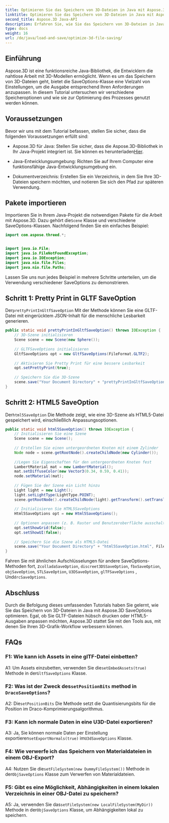 ```yaml
---
title: Optimieren Sie das Speichern von 3D-Dateien in Java mit Aspose.3D SaveOptions
linktitle: Optimieren Sie das Speichern von 3D-Dateien in Java mit Aspose.3D SaveOptions
second_title: Aspose.3D Java-API
description: Erfahren Sie, wie Sie das Speichern von 3D-Dateien in Java mit Aspose.3D SaveOptions optimieren. Verbessern Sie die Leistung und passen Sie die Ausgaben mühelos an.
type: docs
weight: 16
url: /de/java/load-and-save/optimize-3d-file-saving/
---
```

## Einführung

Aspose.3D ist eine funktionsreiche Java-Bibliothek, die Entwicklern die nahtlose Arbeit mit 3D-Modellen ermöglicht. Wenn es um das Speichern von 3D-Dateien geht, bietet die SaveOptions-Klasse eine Vielzahl von Einstellungen, um die Ausgabe entsprechend Ihren Anforderungen anzupassen. In diesem Tutorial untersuchen wir verschiedene Speicheroptionen und wie sie zur Optimierung des Prozesses genutzt werden können.

## Voraussetzungen

Bevor wir uns mit dem Tutorial befassen, stellen Sie sicher, dass die folgenden Voraussetzungen erfüllt sind:

-  Aspose.3D für Java: Stellen Sie sicher, dass die Aspose.3D-Bibliothek in Ihr Java-Projekt integriert ist. Sie können es herunterladen[Hier](https://releases.aspose.com/3d/java/).

- Java-Entwicklungsumgebung: Richten Sie auf Ihrem Computer eine funktionsfähige Java-Entwicklungsumgebung ein.

- Dokumentverzeichnis: Erstellen Sie ein Verzeichnis, in dem Sie Ihre 3D-Dateien speichern möchten, und notieren Sie sich den Pfad zur späteren Verwendung.

## Pakete importieren

 Importieren Sie in Ihrem Java-Projekt die notwendigen Pakete für die Arbeit mit Aspose.3D. Dazu gehört die`Scene` Klasse und verschiedene SaveOptions-Klassen. Nachfolgend finden Sie ein einfaches Beispiel:

```java
import com.aspose.threed.*;


import java.io.File;
import java.io.FileNotFoundException;
import java.io.IOException;
import java.nio.file.Files;
import java.nio.file.Paths;
```

Lassen Sie uns nun jedes Beispiel in mehrere Schritte unterteilen, um die Verwendung verschiedener SaveOptions zu demonstrieren.

## Schritt 1: Pretty Print in GLTF SaveOption

 Der`prettyPrintInGltfSaveOption` Mit der Methode können Sie eine GLTF-Datei mit eingerücktem JSON-Inhalt für die menschliche Lesbarkeit generieren.

```java
public static void prettyPrintInGltfSaveOption() throws IOException {
    // 3D-Szene initialisieren
    Scene scene = new Scene(new Sphere());
    
    // GLTFSaveOptions initialisieren
    GltfSaveOptions opt = new GltfSaveOptions(FileFormat.GLTF2);
    
    // Aktivieren Sie Pretty Print für eine bessere Lesbarkeit
    opt.setPrettyPrint(true);
    
    // Speichern Sie die 3D-Szene
    scene.save("Your Document Directory" + "prettyPrintInGltfSaveOption.gltf", opt);
}
```

## Schritt 2: HTML5 SaveOption

 Der`html5SaveOption` Die Methode zeigt, wie eine 3D-Szene als HTML5-Datei gespeichert wird, einschließlich Anpassungsoptionen.

```java
public static void html5SaveOption() throws IOException {
    // Initialisieren Sie eine Szene
    Scene scene = new Scene();
    
    // Erstellen Sie einen untergeordneten Knoten mit einem Zylinder
    Node node = scene.getRootNode().createChildNode(new Cylinder());
    
    //Legen Sie Eigenschaften für den untergeordneten Knoten fest
    LambertMaterial mat = new LambertMaterial();
    mat.setDiffuseColor(new Vector3(0.34, 0.59, 0.41));
    node.setMaterial(mat);
    
    // Fügen Sie der Szene ein Licht hinzu
    Light light = new Light();
    light.setLightType(LightType.POINT);
    scene.getRootNode().createChildNode(light).getTransform().setTranslation(10, 0, 10);
    
    // Initialisieren Sie HTML5SaveOptions
    Html5SaveOptions opt = new Html5SaveOptions();
    
    // Optionen anpassen (z. B. Raster und Benutzeroberfläche ausschalten)
    opt.setShowGrid(false);
    opt.setShowUI(false);
    
    // Speichern Sie die Szene als HTML5-Datei
    scene.save("Your Document Directory" + "html5SaveOption.html", FileFormat.HTML5);
}
```

 Fahren Sie mit ähnlichen Aufschlüsselungen für andere SaveOptions-Methoden fort, z`colladaSaveOption`, `discreet3DSSaveOption`, `fbxSaveOption`, `objSaveOption`, `STLSaveOption`, `U3DSaveOption`, `glTFSaveOptions` , Und`drcSaveOptions`.

## Abschluss

Durch die Befolgung dieses umfassenden Tutorials haben Sie gelernt, wie Sie das Speichern von 3D-Dateien in Java mit Aspose.3D SaveOptions optimieren. Egal, ob Sie GLTF-Dateien hübsch drucken oder HTML5-Ausgaben anpassen möchten, Aspose.3D stattet Sie mit den Tools aus, mit denen Sie Ihren 3D-Grafik-Workflow verbessern können.

## FAQs

### F1: Wie kann ich Assets in eine glTF-Datei einbetten?

 A1: Um Assets einzubetten, verwenden Sie die`setEmbedAssets(true)` Methode in der`GltfSaveOptions` Klasse.

###  F2: Was ist der Zweck des`setPositionBits` method in `DracoSaveOptions`?

 A2: Die`setPositionBits` Die Methode setzt die Quantisierungsbits für die Position im Draco-Komprimierungsalgorithmus.

### F3: Kann ich normale Daten in eine U3D-Datei exportieren?

 A3: Ja, Sie können normale Daten per Einstellung exportieren`setExportNormals(true)` im`U3dSaveOptions` Klasse.

### F4: Wie verwerfe ich das Speichern von Materialdateien in einem OBJ-Export?

A4: Nutzen Sie die`setFileSystem(new DummyFileSystem())` Methode in der`ObjSaveOptions` Klasse zum Verwerfen von Materialdateien.

### F5: Gibt es eine Möglichkeit, Abhängigkeiten in einem lokalen Verzeichnis in einer OBJ-Datei zu speichern?

 A5: Ja, verwenden Sie das`setFileSystem(new LocalFileSystem(MyDir))` Methode in der`ObjSaveOptions` Klasse, um Abhängigkeiten lokal zu speichern.
